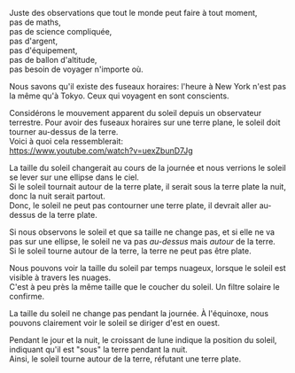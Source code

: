 Juste des observations que tout le monde peut faire à tout moment,  
pas de maths,  
pas de science compliquée,  
pas d'argent,  
pas d'équipement,  
pas de ballon d'altitude,  
pas besoin de voyager n'importe où.  

Nous savons qu'il existe des fuseaux horaires: l'heure à New York n'est pas la même qu'à Tokyo. Ceux qui voyagent en sont conscients.  

Considérons le mouvement apparent du soleil depuis un observateur terrestre. Pour avoir des fuseaux horaires sur une terre plane, le soleil doit tourner au-dessus de la terre.  
Voici à quoi cela ressemblerait:   
https://www.youtube.com/watch?v=uexZbunD7Jg  

La taille du soleil changerait au cours de la journée et nous verrions le soleil se lever sur une ellipse dans le ciel.  
Si le soleil tournait autour de la terre plate, il serait sous la terre plate la nuit, donc la nuit serait partout.  
Donc, le soleil ne peut pas contourner une terre plate, il devrait aller au-dessus de la terre plate.  

Si nous observons le soleil et que sa taille ne change pas, et si elle ne va pas sur une ellipse, le soleil ne va pas _au-dessus_ mais _autour_ de la terre.  
Si le soleil tourne autour de la terre, la terre ne peut pas être plate.  

Nous pouvons voir la taille du soleil par temps nuageux, lorsque le soleil est visible à travers les nuages.  
C'est à peu près la même taille que le coucher du soleil. Un filtre solaire le confirme.  

La taille du soleil ne change pas pendant la journée. À l'équinoxe, nous pouvons clairement voir le soleil se diriger d'est en ouest.  

Pendant le jour et la nuit, le croissant de lune indique la position du soleil, indiquant qu'il est "sous" la terre pendant la nuit.  
Ainsi, le soleil tourne autour de la terre, réfutant une terre plate.  

